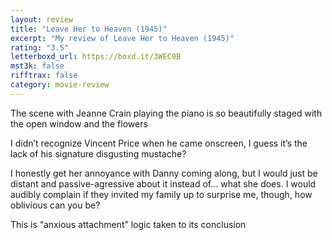 ```yaml
---
layout: review
title: "Leave Her to Heaven (1945)"
excerpt: "My review of Leave Her to Heaven (1945)"
rating: "3.5"
letterboxd_url: https://boxd.it/3WEC9B
mst3k: false
rifftrax: false
category: movie-review
---
```


The scene with Jeanne Crain playing the piano is so beautifully staged with the open window and the flowers

I didn’t recognize Vincent Price when he came onscreen, I guess it’s the lack of his signature disgusting mustache?

I honestly get her annoyance with Danny coming along, but I would just be distant and passive-agressive about it instead of… what she does. I would audibly complain if they invited my family up to surprise me, though, how oblivious can you be?

This is “anxious attachment” logic taken to its conclusion
